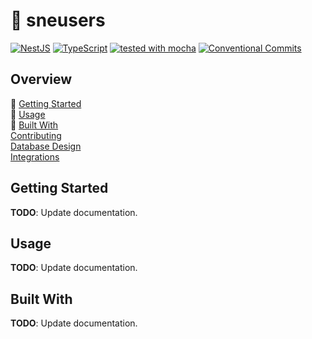 # :tipping_hand_person: sneusers

[![NestJS](https://badgen.net/badge/-/nestjs?color=e0234e&icon=https://iconape.com/wp-content/files/kr/371166/svg/371166.svg&iconColor=white&label)](https://nestjs.com)
[![TypeScript](https://badgen.net/badge/-/typescript?icon=typescript&label)](https://www.typescriptlang.org)
[![tested with mocha](https://img.shields.io/badge/tested%20with-mocha-brown?color=8d684b)](https://mochajs.org)
[![Conventional Commits](https://img.shields.io/badge/Conventional%20Commits-1.0.0-yellow.svg)](https://conventionalcommits.org)

## Overview

:construction: [Getting Started](#getting-started)  
:construction: [Usage](#usage)  
:construction: [Built With](#built-with)  
[Contributing](CONTRIBUTING.md)  
[Database Design](docs/DATABASE.dbml)  
[Integrations](docs/INTEGRATIONS.md)

## Getting Started

**TODO**: Update documentation.

## Usage

**TODO**: Update documentation.

## Built With

**TODO**: Update documentation.
